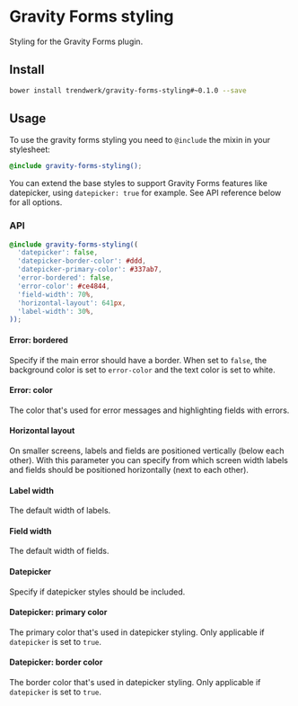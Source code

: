 # Gravity Forms styling
Styling for the Gravity Forms plugin.

## Install
```sh
bower install trendwerk/gravity-forms-styling#~0.1.0 --save
```

## Usage
To use the gravity forms styling you need to `@include` the mixin in your stylesheet:

```scss
@include gravity-forms-styling();
```

You can extend the base styles to support Gravity Forms features like datepicker, using `datepicker: true` for example. See API reference below for all options.

### API
```scss
@include gravity-forms-styling((
  'datepicker': false,
  'datepicker-border-color': #ddd,
  'datepicker-primary-color': #337ab7,
  'error-bordered': false,
  'error-color': #ce4844,
  'field-width': 70%,
  'horizontal-layout': 641px,
  'label-width': 30%,
));
```

#### Error: bordered
Specify if the main error should have a border. When set to `false`, the background color is set to `error-color` and the text color is set to white.

#### Error: color
The color that's used for error messages and highlighting fields with errors.

#### Horizontal layout
On smaller screens, labels and fields are positioned vertically (below each other). With this parameter you can specify from which screen width labels and fields should be positioned horizontally (next to each other).

#### Label width
The default width of labels.

#### Field width
The default width of fields.

#### Datepicker
Specify if datepicker styles should be included.

#### Datepicker: primary color
The primary color that's used in datepicker styling. Only applicable if `datepicker` is set to `true`.

#### Datepicker: border color
The border color that's used in datepicker styling. Only applicable if `datepicker` is set to `true`.

